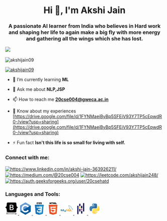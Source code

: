 <h1 align="center">Hi 👋, I'm Akshi Jain</h1>
<h3 align="center">A passionate AI learner from India who believes in Hard work and shaping her life to again make a big fly with more energy and gathering all the wings which she has lost.</h3>

<img align="right"> <img src="https://img.freepik.com/premium-photo/girl-studying-listening-music-with-her-headphones-her-bedroom-lofi-style-generative-ai_252214-4122.jpg?w=826">

<p align="left"> <img src="https://komarev.com/ghpvc/?username=akshijain09&label=Profile%20views&color=0e75b6&style=flat" alt="akshijain09" /> </p>

<p align="left"> <a href="https://github.com/ryo-ma/github-profile-trophy"><img src="https://github-profile-trophy.vercel.app/?username=akshijain09" alt="akshijain09" /></a> </p>

- 🌱 I’m currently learning **ML**

- 💬 Ask me about **NLP,JSP**

- 📫 How to reach me **20cse004@gweca.ac.in**

- 📄 Know about my experiences [https://drive.google.com/file/d/1FYNMaeiByBp5SFEiV93Y7TP5cEpwdR0-/view?usp=sharing](https://drive.google.com/file/d/1FYNMaeiByBp5SFEiV93Y7TP5cEpwdR0-/view?usp=sharing)

- ⚡ Fun fact **Isn't this life is so small for living with self.**

<h3 align="left">Connect with me:</h3>
<p align="left">
<a href="https://linkedin.com/in/https://www.linkedin.com/in/akshi-jain-363926211/" target="blank"><img align="center" src="https://raw.githubusercontent.com/rahuldkjain/github-profile-readme-generator/master/src/images/icons/Social/linked-in-alt.svg" alt="https://www.linkedin.com/in/akshi-jain-363926211/" height="30" width="40" /></a>
<a href="https://medium.com/https://medium.com/@20cse004" target="blank"><img align="center" src="https://raw.githubusercontent.com/rahuldkjain/github-profile-readme-generator/master/src/images/icons/Social/medium.svg" alt="https://medium.com/@20cse004" height="30" width="40" /></a>
<a href="https://www.leetcode.com/https://leetcode.com/akshijain248/" target="blank"><img align="center" src="https://raw.githubusercontent.com/rahuldkjain/github-profile-readme-generator/master/src/images/icons/Social/leet-code.svg" alt="https://leetcode.com/akshijain248/" height="30" width="40" /></a>
<a href="https://auth.geeksforgeeks.org/user/https://auth.geeksforgeeks.org/user/20csehatd" target="blank"><img align="center" src="https://raw.githubusercontent.com/rahuldkjain/github-profile-readme-generator/master/src/images/icons/Social/geeks-for-geeks.svg" alt="https://auth.geeksforgeeks.org/user/20csehatd" height="30" width="40" /></a>
</p>

<h3 align="left">Languages and Tools:</h3>
<p align="left"> <a href="https://getbootstrap.com" target="_blank" rel="noreferrer"> <img src="https://raw.githubusercontent.com/devicons/devicon/master/icons/bootstrap/bootstrap-plain-wordmark.svg" alt="bootstrap" width="40" height="40"/> </a> <a href="https://www.cprogramming.com/" target="_blank" rel="noreferrer"> <img src="https://raw.githubusercontent.com/devicons/devicon/master/icons/c/c-original.svg" alt="c" width="40" height="40"/> </a> <a href="https://www.w3schools.com/css/" target="_blank" rel="noreferrer"> <img src="https://raw.githubusercontent.com/devicons/devicon/master/icons/css3/css3-original-wordmark.svg" alt="css3" width="40" height="40"/> </a> <a href="https://www.w3.org/html/" target="_blank" rel="noreferrer"> <img src="https://raw.githubusercontent.com/devicons/devicon/master/icons/html5/html5-original-wordmark.svg" alt="html5" width="40" height="40"/> </a> <a href="https://www.mysql.com/" target="_blank" rel="noreferrer"> <img src="https://raw.githubusercontent.com/devicons/devicon/master/icons/mysql/mysql-original-wordmark.svg" alt="mysql" width="40" height="40"/> </a> <a href="https://pandas.pydata.org/" target="_blank" rel="noreferrer"> <img src="https://raw.githubusercontent.com/devicons/devicon/2ae2a900d2f041da66e950e4d48052658d850630/icons/pandas/pandas-original.svg" alt="pandas" width="40" height="40"/> </a> <a href="https://www.python.org" target="_blank" rel="noreferrer"> <img src="https://raw.githubusercontent.com/devicons/devicon/master/icons/python/python-original.svg" alt="python" width="40" height="40"/> </a> </p>
